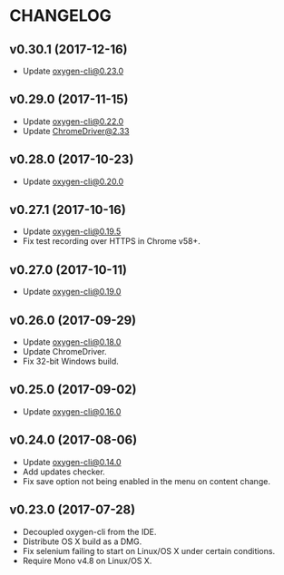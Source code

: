 # CHANGELOG

## v0.30.1 (2017-12-16)
* Update oxygen-cli@0.23.0

## v0.29.0 (2017-11-15)
* Update oxygen-cli@0.22.0
* Update ChromeDriver@2.33

## v0.28.0 (2017-10-23)
* Update oxygen-cli@0.20.0

## v0.27.1 (2017-10-16)
* Update oxygen-cli@0.19.5
* Fix test recording over HTTPS in Chrome v58+.

## v0.27.0 (2017-10-11)
* Update oxygen-cli@0.19.0

## v0.26.0 (2017-09-29)
* Update oxygen-cli@0.18.0
* Update ChromeDriver.
* Fix 32-bit Windows build.

## v0.25.0 (2017-09-02)
* Update oxygen-cli@0.16.0

## v0.24.0 (2017-08-06)
* Update oxygen-cli@0.14.0
* Add updates checker.
* Fix save option not being enabled in the menu on content change.

## v0.23.0 (2017-07-28)
* Decoupled oxygen-cli from the IDE.
* Distribute OS X build as a DMG.
* Fix selenium failing to start on Linux/OS X under certain conditions.
* Require Mono v4.8 on Linux/OS X.
